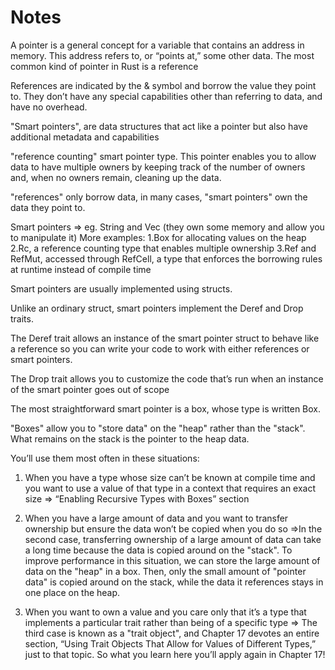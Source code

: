 # Notes

A pointer is a general concept for a variable that contains an address in memory. This address refers to, or “points at,” some other data. The most common kind of pointer in Rust is a reference

References are indicated by the & symbol and borrow the value they point to. They don’t have any special capabilities other than referring to data, and have no overhead.

"Smart pointers", are data structures that act like a pointer but also have additional metadata and capabilities

"reference counting" smart pointer type. This pointer enables you to allow data to have multiple owners by keeping track of the number of owners and, when no owners remain, cleaning up the data.

"references" only borrow data, in many cases, "smart pointers" own the data they point to.

Smart pointers => eg. String and Vec<T> (they own some memory and allow you to manipulate it)
More examples:
1.Box<T> for allocating values on the heap
2.Rc<T>, a reference counting type that enables multiple ownership
3.Ref<T> and RefMut<T>, accessed through RefCell<T>, a type that enforces the borrowing rules at runtime instead of compile time

Smart pointers are usually implemented using structs.

Unlike an ordinary struct, smart pointers implement the Deref and Drop traits.

The Deref trait allows an instance of the smart pointer struct to behave like a reference so you can write your code to work with either references or smart pointers.

The Drop trait allows you to customize the code that’s run when an instance of the smart pointer goes out of scope

<!---------------------------------- Using Box<T> to Point to Data on the Heap---------------------------------->

The most straightforward smart pointer is a box, whose type is written Box<T>.

"Boxes" allow you to "store data" on the "heap" rather than the "stack". What remains on the stack is the pointer to the heap data.

You’ll use them most often in these situations:

1. When you have a type whose size can’t be known at compile time and you want to use a value of that type in a context that requires an exact size
=> “Enabling Recursive Types with Boxes” section

2. When you have a large amount of data and you want to transfer ownership but ensure the data won’t be copied when you do so
=>In the second case, transferring ownership of a large amount of data can take a long time because the data is copied around on the "stack". To improve performance in this situation, we can store the large amount of data on the "heap" in a box. Then, only the small amount of "pointer data" is copied around on the stack, while the data it references stays in one place on the heap.

3. When you want to own a value and you care only that it’s a type that implements a particular trait rather than being of a specific type
=> The third case is known as a "trait object", and Chapter 17 devotes an entire section, “Using Trait Objects That Allow for Values of Different Types,” just to that topic. So what you learn here you’ll apply again in Chapter 17!
